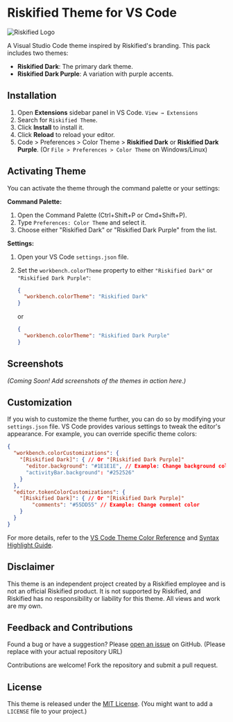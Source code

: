 # Riskified Theme for VS Code

![Riskified Logo](https://cdn.prod.website-files.com/650ab8997a4c369432cfd6c6/6513d81fc2c42abfdec205c0_logo%20positive.png)

A Visual Studio Code theme inspired by Riskified's branding. This pack includes two themes:

*   **Riskified Dark**: The primary dark theme.
*   **Riskified Dark Purple**: A variation with purple accents.

## Installation

1.  Open **Extensions** sidebar panel in VS Code. `View → Extensions`
2.  Search for `Riskified Theme`.
3.  Click **Install** to install it.
4.  Click **Reload** to reload your editor.
5.  Code > Preferences > Color Theme > **Riskified Dark** or **Riskified Dark Purple**.
    (Or `File > Preferences > Color Theme` on Windows/Linux)

## Activating Theme

You can activate the theme through the command palette or your settings:

**Command Palette:**

1.  Open the Command Palette (Ctrl+Shift+P or Cmd+Shift+P).
2.  Type `Preferences: Color Theme` and select it.
3.  Choose either "Riskified Dark" or "Riskified Dark Purple" from the list.

**Settings:**

1.  Open your VS Code `settings.json` file.
2.  Set the `workbench.colorTheme` property to either `"Riskified Dark"` or `"Riskified Dark Purple"`:

    ```json
    {
      "workbench.colorTheme": "Riskified Dark"
    }
    ```
    or
    ```json
    {
      "workbench.colorTheme": "Riskified Dark Purple"
    }
    ```

## Screenshots

*(Coming Soon! Add screenshots of the themes in action here.)*

## Customization

If you wish to customize the theme further, you can do so by modifying your `settings.json` file. VS Code provides various settings to tweak the editor's appearance. For example, you can override specific theme colors:

```json
{
  "workbench.colorCustomizations": {
    "[Riskified Dark]": { // Or "[Riskified Dark Purple]"
      "editor.background": "#1E1E1E", // Example: Change background color
      "activityBar.background": "#252526"
    }
  },
  "editor.tokenColorCustomizations": {
    "[Riskified Dark]": { // Or "[Riskified Dark Purple]"
        "comments": "#55DD55" // Example: Change comment color
    }
  }
}
```

For more details, refer to the [VS Code Theme Color Reference](https://code.visualstudio.com/api/references/theme-color) and [Syntax Highlight Guide](https://code.visualstudio.com/api/language-extensions/syntax-highlight-guide).

## Disclaimer

This theme is an independent project created by a Riskified employee and is not an official Riskified product. It is not supported by Riskified, and Riskified has no responsibility or liability for this theme. All views and work are my own.

## Feedback and Contributions

Found a bug or have a suggestion? Please [open an issue](https://github.com/your-github-username/riskified-vscode-theme/issues) on GitHub. (Please replace with your actual repository URL)

Contributions are welcome! Fork the repository and submit a pull request.

## License

This theme is released under the [MIT License](LICENSE). (You might want to add a `LICENSE` file to your project.)
